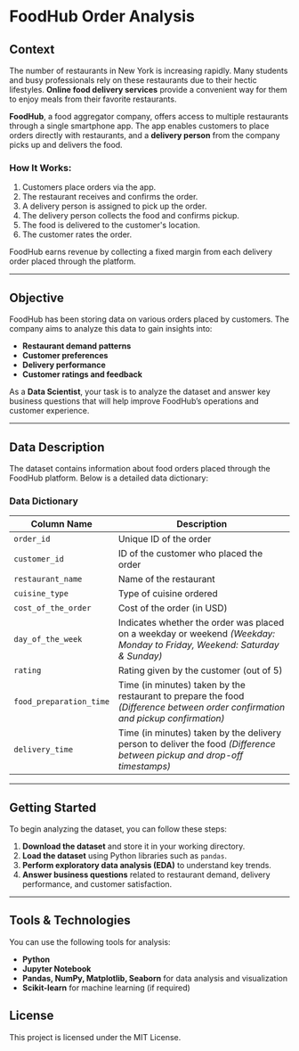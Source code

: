 # FoodHub Order Analysis

## Context
The number of restaurants in New York is increasing rapidly. Many students and busy professionals rely on these restaurants due to their hectic lifestyles. **Online food delivery services** provide a convenient way for them to enjoy meals from their favorite restaurants.  

**FoodHub**, a food aggregator company, offers access to multiple restaurants through a single smartphone app. The app enables customers to place orders directly with restaurants, and a **delivery person** from the company picks up and delivers the food.  

### How It Works:
1. Customers place orders via the app.  
2. The restaurant receives and confirms the order.  
3. A delivery person is assigned to pick up the order.  
4. The delivery person collects the food and confirms pickup.  
5. The food is delivered to the customer's location.  
6. The customer rates the order.  

FoodHub earns revenue by collecting a fixed margin from each delivery order placed through the platform.  

---

## Objective
FoodHub has been storing data on various orders placed by customers. The company aims to analyze this data to gain insights into:  
- **Restaurant demand patterns**  
- **Customer preferences**  
- **Delivery performance**  
- **Customer ratings and feedback**  

As a **Data Scientist**, your task is to analyze the dataset and answer key business questions that will help improve FoodHub’s operations and customer experience.

---

## Data Description
The dataset contains information about food orders placed through the FoodHub platform. Below is a detailed data dictionary:

### **Data Dictionary**
| Column Name           | Description |
|----------------------|-------------|
| `order_id`          | Unique ID of the order |
| `customer_id`       | ID of the customer who placed the order |
| `restaurant_name`   | Name of the restaurant |
| `cuisine_type`      | Type of cuisine ordered |
| `cost_of_the_order` | Cost of the order (in USD) |
| `day_of_the_week`   | Indicates whether the order was placed on a weekday or weekend *(Weekday: Monday to Friday, Weekend: Saturday & Sunday)* |
| `rating`           | Rating given by the customer (out of 5) |
| `food_preparation_time` | Time (in minutes) taken by the restaurant to prepare the food *(Difference between order confirmation and pickup confirmation)* |
| `delivery_time`     | Time (in minutes) taken by the delivery person to deliver the food *(Difference between pickup and drop-off timestamps)* |

---

## Getting Started
To begin analyzing the dataset, you can follow these steps:

1. **Download the dataset** and store it in your working directory.
2. **Load the dataset** using Python libraries such as `pandas`.
3. **Perform exploratory data analysis (EDA)** to understand key trends.
4. **Answer business questions** related to restaurant demand, delivery performance, and customer satisfaction.

---

## Tools & Technologies
You can use the following tools for analysis:

- **Python**
- **Jupyter Notebook**
- **Pandas, NumPy, Matplotlib, Seaborn** for data analysis and visualization
- **Scikit-learn** for machine learning (if required)
## License
This project is licensed under the MIT License.

